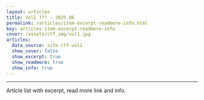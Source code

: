 ```yaml
---
layout: articles
title: Vol1 ??? - 2025.08
permalink: /articles/item-excerpt-readmore-info.html
key: articles-item-excerpt-readmore-info
cover: /assets/ctf_img/vol1.jpg
articles:
  data_source: site.ctf-vol1
  show_cover: false
  show_excerpt: true
  show_readmore: true
  show_info: true
---
```


<div class="article__content" markdown="1">

---

Article list with excerpt, read more link and info.

</div>
